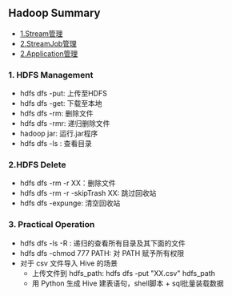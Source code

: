 ## Hadoop Summary
- [1.Stream管理](#1stream管理)
- [2.StreamJob管理](#2streamjob管理)
- [2.Application管理](#2application管理)

### 1. HDFS Management
- hdfs dfs -put: 上传至HDFS
- hdfs dfs -get: 下载至本地
- hdfs dfs -rm: 删除文件
- hdfs dfs -rmr: 递归删除文件 
- hadoop jar: 运行.jar程序 
- hdfs dfs -ls : 查看目录

### 2.HDFS Delete
- hdfs dfs -rm -r XX：删除文件
- hdfs dfs -rm -r -skipTrash XX: 跳过回收站 
- hdfs dfs -expunge: 清空回收站  

### 3. Practical Operation 
- hdfs dfs -ls -R : 递归的查看所有目录及其下面的文件
- hdfs dfs -chmod 777 PATH: 对 PATH 赋予所有权限
- 对于 csv 文件导入 Hive 的场景
    - 上传文件到 hdfs_path: hdfs dfs -put "XX.csv" hdfs_path 
    - 用 Python 生成 Hive 建表语句，shell脚本 + sql批量装载数据 